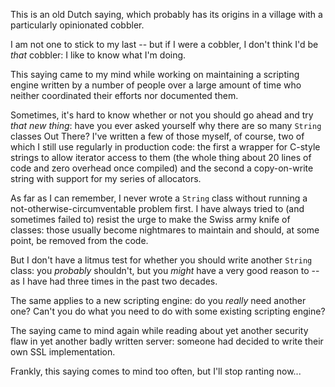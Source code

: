 This is an old Dutch saying, which probably has its origins in a village with a particularly opinionated cobbler.

I am not one to stick to my last -- but if I were a cobbler, I don't think I'd be _that_ cobbler: I like to know what I'm doing.

<!--more-->

This saying came to my mind while working on maintaining a scripting engine written by a number of people over a large amount of time who neither coordinated their efforts nor documented them.

Sometimes, it's hard to know whether or not you should go ahead and try _that new thing_: have you ever asked yourself why there are so many `String` classes Out There? I've written a few of those myself, of course, two of which I still use regularly in production code: the first a wrapper for C-style strings to allow iterator access to them (the whole thing about 20 lines of code and zero overhead once compiled) and the second a copy-on-write string with support for my series of allocators.

As far as I can remember, I never wrote a `String` class without running a not-otherwise-circumventable problem first. I have always tried to (and sometimes failed to) resist the urge to make the Swiss army knife of classes: those usually become nightmares to maintain and should, at some point, be removed from the code.

But I don't have a litmus test for whether you should write another `String` class: you _probably_ shouldn't, but you _might_ have a very good reason to -- as I have had three times in the past two decades.

The same applies to a new scripting engine: do you _really_ need another one? Can't you do what you need to do with some existing scripting engine?

The saying came to mind again while reading about yet another security flaw in yet another badly written server: someone had decided to write their own SSL implementation.

Frankly, this saying comes to mind too often, but I'll stop ranting now...